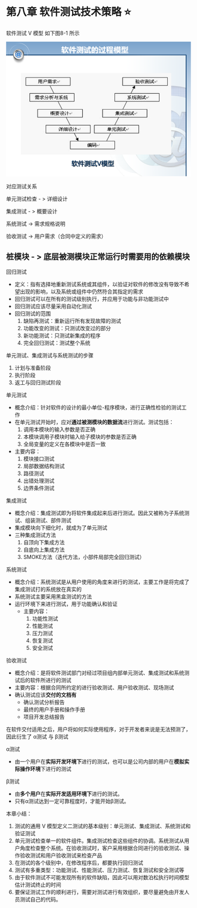 # 第八章 软件测试技术策略 :star:

软件测试 V 模型 如下图8-1 所示

![Img8-1](../Img/Img-Chapter8-1.png)

对应测试关系

单元测试检查 - > 详细设计

集成测试  - > 概要设计

系统测试  -> 需求规格说明

验收测试 -> 用户需求（合同中定义的需求） 

桩模块 - > 底层被测模块正常运行时需要用的依赖模块
---
回归测试
  - 定义：指有选择地重新测试系统或其组件，以验证对软件的修改没有导致不希望出现的影响，以及系统或组件中仍然符合其指定的需求
  - 回归测试可以在所有的测试级别执行，并应用于功能与非功能测试中
  - 回归测试应该尽量采用自动化测试
  - 回归测试的范围
    1. 缺陷再测试：重新运行所有发现故障的测试
    2. 功能改变的测试：只测试改变过的部分
    3. 新功能测试：只测试新集成的程序
    4. 完全回归测试：测试整个系统

单元测试、集成测试与系统测试的步骤
1. 计划与准备阶段
2. 执行阶段
3. 返工与回归测试阶段

单元测试
  - 概念介绍：针对软件的设计的最小单位-程序模块，进行正确性检验的测试工作
  - 在单元测试开始时，应对**通过被测模块的数据流**进行测试。测试包括：
    1. 调用本模块的输入参数是否正确
    2. 本模块调用子模块时输入给子模块的参数是否正确
    3. 全局变量的定义在各模块中是否一致
  - 主要内容：  
      1. 模块接口测试
      2. 局部数据结构测试
      3. 路径测试
      4. 出错处理测试
      5. 边界条件测试

集成测试
  - 概念介绍：集成测试即为将软件集成起来后进行测试。因此又被称为子系统测试、组装测试、部件测试
  - 集成模块向下细化时，就成为了单元测试
  - 三种集成测试方法
    1. 自顶向下集成方法
    2. 自底向上集成方法
    3. SMOKE方法（迭代方法，小部件局部完全回归测试）  

系统测试
  - 概念介绍：系统测试是从用户使用的角度来进行的测试，主要工作是将完成了集成测试打的系统放在真实的
   - 系统测试主要采用黑盒测试的方法
   - 运行环境下来进行测试，用于功能确认和验证
     - 主要内容：
       1. 功能性测试
       2. 性能测试
       3. 压力测试 
       4. 恢复测试
       5. 安全测试

验收测试
- 概念介绍：是将软件测试部门对经过项目组内部单元测试、集成测试和系统测试后的软件所进行的测试
- 主要内容：根据合同所约定的进行验收测试、用户验收测试、现场测试
- 确认测试应该**交付的文档有**
  - 确认测试分析报告
  - 最终的用户手册和操作手册
  - 项目开发总结报告

在软件交付适用之后，用户将如何实际使用程序，对于开发者来说是无法预测了，因此衍生了 α测试 与 β测试

α测试
- 由一个用户在**实际开发环境下**进行的测试，也可以是公司内部的用户在**模拟实际操作环境**下进行的测试

β测试
- 由**多个用户**在**实际开发适用环境下**进行的测试。
- 只有α测试达到一定可靠程度时，才能开始β测试。

本章小结：
1. 测试的通用 V 模型定义二测试的基本级别：单元测试、集成测试、系统测试和验证测试
2. 单元测试检查单一的软件组件。集成测试检查这些组件的协调。系统测试从用户角度检查整个系统。在验收测试时，客户采用根据合同进行的验收测试、操作验收测试和用户验收测试来检查产品
3. 在测试的各个级别中，在修改程序后，都要执行回归测试
4. 测试有多重类型：功能测试、性能测试、压力测试、恢复测试和安全测试等
5. 由于软件测试不可能发现所有的软件缺陷，因此可以用对数泊松执行时间模型估计测试终止的时间
6. 要保证测试工作的顺利进行，需要对测试进行有效组织，要尽量避免由开发人员测试自己的代码。
